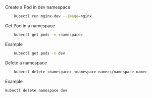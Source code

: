 Create a Pod in dev namespace

```bash
    kubectl run nginx-dev --image=nginx
```

Get Pod in a namespace

```bash
    kubectl get pods -n <namespace>
```

Example

```bash
    kubectl get pods -n dev
```

Delete a namespace

```bash
    kubectl delete <namespace> <namespace-name></namespace-name>
```

Example 

```bash
kubectl delete namespace dev
```